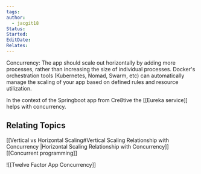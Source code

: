 ```yaml
---
tags: 
author:
  - jacgit18
Status: 
Started: 
EditDate: 
Relates:
---
```

Concurrency: The app should scale out horizontally by adding more processes, rather than increasing the size of individual processes. Docker's orchestration tools (Kubernetes, Nomad, Swarm, etc) can automatically manage the scaling of your app based on defined rules and resource utilization.

In the context of the Springboot app from Cre8tive the [[Eureka service]] helps with concurrency.

## Relating Topics
[[Vertical vs Horizontal Scaling#Vertical Scaling Relationship with Concurrency |Horizontal Scaling Relationship with Concurrency]]
[[Concurrent programming]]


![[Twelve Factor App Concurrency]]